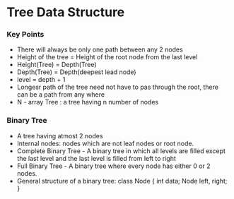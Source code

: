 # Tree Data Structure

### Key Points

 - There will always be only one path between any 2 nodes
 - Height of the tree =  Height of the root node from the last level
 - Height(Tree) = Depth(Tree)
 - Depth(Tree) = Depth(deepest lead node)
 - level = depth + 1
 - Longesr path of the tree need not have to pas through the root, there can be a path from any where
 - N - array Tree : a tree having n number of nodes

### Binary Tree
- A tree having atmost 2 nodes
- Internal nodes: nodes which are not leaf nodes or root node.
- Complete Binary Tree - A binary tree in which all levels are filled except the last level and the last level is filled from left to right
- Full Binary Tree - A binary tree where every node has either 0 or 2 nodes.
- General structure of a binary tree:
  class Node {
    int data;
    Node left, right;
  }

  
